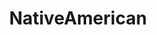 ---
title: NativeAmerican
crosslinks:
- DeepGreenResistance
- Canadian_Socialism
- IndianCountry
- languagelearning
---
